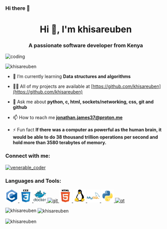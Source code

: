 ### Hi there 👋

<h1 align="center">Hi 👋, I'm khisareuben</h1>
<h3 align="center">A passionate software developer from Kenya</h3>

<img src="https://external-content.duckduckgo.com/iu/?u=https%3A%2F%2Ftse4.mm.bing.net%2Fth%3Fid%3DOIP.hQR3_tCL_phZgIK80wnOcAHaFj%26pid%3DApi&f=1&ipt=32951708c206492de60ec889d8952c0bb60b643404e3924d848170540063e894&ipo=images" alt="coding">


<p align="left"> <img src="https://komarev.com/ghpvc/?username=khisareuben&label=Profile%20views&color=0e75b6&style=flat" alt="khisareuben" /> </p>

- 🌱 I’m currently learning **Data structures and algorithms**

- 👨‍💻 All of my projects are available at [https://github.com/khisareuben](https://github.com/khisareuben)

- 💬 Ask me about **python, c, html, sockets/networking, css, git and github**

- 📫 How to reach me **jonathan.james37@proton.me**

- ⚡ Fun fact **If there was a computer as powerful as the human brain, it would be able to do 38 thousand trillion operations per second and hold more than 3580 terabytes of memory.**

<h3 align="left">Connect with me:</h3>
<p align="left">
<a href="https://instagram.com/venerable_coder" target="blank"><img align="center" src="https://raw.githubusercontent.com/rahuldkjain/github-profile-readme-generator/master/src/images/icons/Social/instagram.svg" alt="venerable_coder" height="30" width="40" /></a>
</p>

<h3 align="left">Languages and Tools:</h3>
<p align="left"> <a href="https://www.cprogramming.com/" target="_blank" rel="noreferrer"> <img src="https://raw.githubusercontent.com/devicons/devicon/master/icons/c/c-original.svg" alt="c" width="40" height="40"/> </a> <a href="https://www.w3schools.com/css/" target="_blank" rel="noreferrer"> <img src="https://raw.githubusercontent.com/devicons/devicon/master/icons/css3/css3-original-wordmark.svg" alt="css3" width="40" height="40"/> </a> <a href="https://www.docker.com/" target="_blank" rel="noreferrer"> <img src="https://raw.githubusercontent.com/devicons/devicon/master/icons/docker/docker-original-wordmark.svg" alt="docker" width="40" height="40"/> </a> <a href="https://git-scm.com/" target="_blank" rel="noreferrer"> <img src="https://www.vectorlogo.zone/logos/git-scm/git-scm-icon.svg" alt="git" width="40" height="40"/> </a> <a href="https://www.w3.org/html/" target="_blank" rel="noreferrer"> <img src="https://raw.githubusercontent.com/devicons/devicon/master/icons/html5/html5-original-wordmark.svg" alt="html5" width="40" height="40"/> </a> <a href="https://www.linux.org/" target="_blank" rel="noreferrer"> <img src="https://raw.githubusercontent.com/devicons/devicon/master/icons/linux/linux-original.svg" alt="linux" width="40" height="40"/> </a> <a href="https://www.mysql.com/" target="_blank" rel="noreferrer"> <img src="https://raw.githubusercontent.com/devicons/devicon/master/icons/mysql/mysql-original-wordmark.svg" alt="mysql" width="40" height="40"/> </a> <a href="https://www.python.org" target="_blank" rel="noreferrer"> <img src="https://raw.githubusercontent.com/devicons/devicon/master/icons/python/python-original.svg" alt="python" width="40" height="40"/> </a> <a href="https://www.qt.io/" target="_blank" rel="noreferrer"> <img src="https://upload.wikimedia.org/wikipedia/commons/0/0b/Qt_logo_2016.svg" alt="qt" width="40" height="40"/> </a> </p>

<p><img align="left" src="https://github-readme-stats.vercel.app/api/top-langs?username=khisareuben&show_icons=true&locale=en&layout=compact" alt="khisareuben" /></p>

<p>&nbsp;<img align="center" src="https://github-readme-stats.vercel.app/api?username=khisareuben&show_icons=true&locale=en" alt="khisareuben" /></p>

<p><img align="center" src="https://github-readme-streak-stats.herokuapp.com/?user=khisareuben&" alt="khisareuben" /></p>
